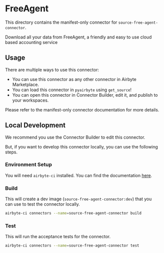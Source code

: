 # FreeAgent
This directory contains the manifest-only connector for `source-free-agent-connector`.

Download all your data from FreeAgent, a friendly and easy to use cloud based accounting service

## Usage
There are multiple ways to use this connector:
- You can use this connector as any other connector in Airbyte Marketplace.
- You can load this connector in `pyairbyte` using `get_source`!
- You can open this connector in Connector Builder, edit it, and publish to your workspaces.

Please refer to the manifest-only connector documentation for more details.

## Local Development
We recommend you use the Connector Builder to edit this connector.

But, if you want to develop this connector locally, you can use the following steps.

### Environment Setup
You will need `airbyte-ci` installed. You can find the documentation [here](airbyte-ci).

### Build
This will create a dev image (`source-free-agent-connector:dev`) that you can use to test the connector locally.
```bash
airbyte-ci connectors --name=source-free-agent-connector build
```

### Test
This will run the acceptance tests for the connector.
```bash
airbyte-ci connectors --name=source-free-agent-connector test
```

